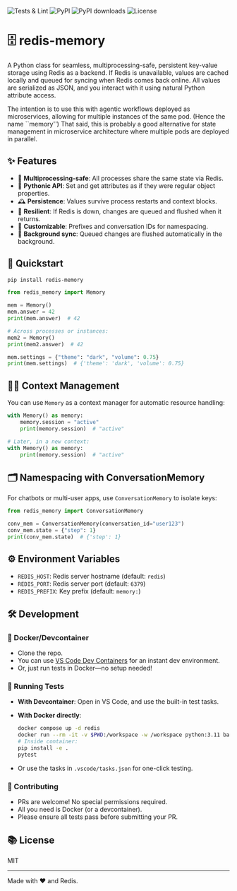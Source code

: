 ![Tests & Lint](https://github.com/sinan-ozel/redis-memory/actions/workflows/ci.yaml/badge.svg?branch=main)
![PyPI](https://img.shields.io/pypi/v/redis-memory.svg)
![PyPI downloads](https://img.shields.io/pypi/dm/redis-memory.svg?label=downloads&logo=pypi)
![License](https://img.shields.io/github/license/sinan-ozel/redis-memory.svg)


# 🗄️ redis-memory

A Python class for seamless, multiprocessing-safe, persistent key-value storage
using Redis as a backend. If Redis is unavailable, values are cached locally
and queued for syncing when Redis comes back online. All values are serialized
as JSON, and you interact with it using natural Python attribute access.

The intention is to use this with agentic workflows deployed as microservices,
allowing for multiple instances of the same pod. (Hence the name ``memory'')
That said, this is probably a good alternative for state management in
microservice architecture where multiple pods are deployed in parallel.

## ✨ Features

- 🔄 **Multiprocessing-safe**: All processes share the same state via Redis.
- 🧠 **Pythonic API**: Set and get attributes as if they were regular object properties.
- 🕰️ **Persistence**: Values survive process restarts and context blocks.
- 🚦 **Resilient**: If Redis is down, changes are queued and flushed when it returns.
- 🧩 **Customizable**: Prefixes and conversation IDs for namespacing.
- 🧵 **Background sync**: Queued changes are flushed automatically in the background.

## 🚀 Quickstart

```bash
pip install redis-memory
```


```python
from redis_memory import Memory

mem = Memory()
mem.answer = 42
print(mem.answer)  # 42

# Across processes or instances:
mem2 = Memory()
print(mem2.answer)  # 42

mem.settings = {"theme": "dark", "volume": 0.75}
print(mem.settings)  # {'theme': 'dark', 'volume': 0.75}
```

## 🧑‍💻 Context Management

You can use `Memory` as a context manager for automatic resource handling:

```python
with Memory() as memory:
    memory.session = "active"
    print(memory.session)  # "active"

# Later, in a new context:
with Memory() as memory:
    print(memory.session)  # "active"
```

## 🗂️ Namespacing with ConversationMemory

For chatbots or multi-user apps, use `ConversationMemory` to isolate keys:

```python
from redis_memory import ConversationMemory

conv_mem = ConversationMemory(conversation_id="user123")
conv_mem.state = {"step": 1}
print(conv_mem.state)  # {'step': 1}
```

## ⚙️ Environment Variables

- `REDIS_HOST`: Redis server hostname (default: `redis`)
- `REDIS_PORT`: Redis server port (default: `6379`)
- `REDIS_PREFIX`: Key prefix (default: `memory:`)

## 🛠️ Development

### 🐳 Docker/Devcontainer

- Clone the repo.
- You can use [VS Code Dev Containers](https://code.visualstudio.com/docs/devcontainers/containers) for an instant dev environment.
- Or, just run tests in Docker—no setup needed!

### 🧪 Running Tests

- **With Devcontainer**: Open in VS Code, and use the built-in test tasks.
- **With Docker directly**:
  ```sh
  docker compose up -d redis
  docker run --rm -it -v $PWD:/workspace -w /workspace python:3.11 bash
  # Inside container:
  pip install -e .
  pytest
  ```

- Or use the tasks in `.vscode/tasks.json` for one-click testing.

### 🤝 Contributing

- PRs are welcome! No special permissions required.
- All you need is Docker (or a devcontainer).
- Please ensure all tests pass before submitting your PR.

## 📚 License

MIT

---

Made with ❤️ and Redis.
